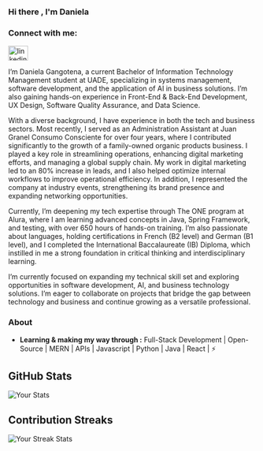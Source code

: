 ### Hi there , I'm  Daniela 


<h3 align="left">Connect with me:</h3>
<p align="left">

<a href="https://linkedin.com/in/daniela-gangotena-265031288" target="blank"><img align="center" src="https://raw.githubusercontent.com/rahuldkjain/github-profile-readme-generator/master/src/images/icons/Social/linked-in-alt.svg" alt="linkedin" height="30" width="40" /></a>

</p>
<p>
I’m Daniela Gangotena, a current Bachelor of Information Technology Management student at UADE, specializing in systems management, software development, and the application of AI in business solutions. I’m also gaining hands-on experience in Front-End & Back-End Development, UX Design, Software Quality Assurance, and Data Science.

With a diverse background, I have experience in both the tech and business sectors. Most recently, I served as an Administration Assistant at Juan Granel Consumo Consciente for over four years, where I contributed significantly to the growth of a family-owned organic products business. I played a key role in streamlining operations, enhancing digital marketing efforts, and managing a global supply chain. My work in digital marketing led to an 80% increase in leads, and I also helped optimize internal workflows to improve operational efficiency. In addition, I represented the company at industry events, strengthening its brand presence and expanding networking opportunities.

Currently, I’m deepening my tech expertise through The ONE program at Alura, where I am learning advanced concepts in Java, Spring Framework, and testing, with over 650 hours of hands-on training. I’m also passionate about languages, holding certifications in French (B2 level) and German (B1 level), and I completed the International Baccalaureate (IB) Diploma, which instilled in me a strong foundation in critical thinking and interdisciplinary learning.

I’m currently focused on expanding my technical skill set and exploring opportunities in software development, AI, and business technology solutions. I’m eager to collaborate on projects that bridge the gap between technology and business and continue growing as a versatile professional.
  
</p>

### About

-  **Learning & making my way through :** Full-Stack Development | Open-Source | MERN | APIs | Javascript | Python | Java | React |   :zap:

## GitHub Stats
![Your Stats](https://github-readme-stats.vercel.app/api?username=dggtn&show_icons=true&theme=dark)

## Contribution Streaks
![Your Streak Stats](https://github-readme-streak-stats.herokuapp.com/?user=dggtn)

